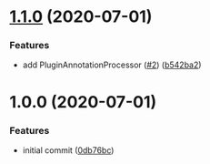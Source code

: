 # [1.1.0](https://github.com/spigradle/spigradle-annotations/compare/v1.0.0...v1.1.0) (2020-07-01)


### Features

* add PluginAnnotationProcessor ([#2](https://github.com/spigradle/spigradle-annotations/issues/2)) ([b542ba2](https://github.com/spigradle/spigradle-annotations/commit/b542ba273598bc85e11f6c3ff891714c1605aa15))

# 1.0.0 (2020-07-01)


### Features

* initial commit ([0db76bc](https://github.com/EntryPointKR/spigradle-annotations/commit/0db76bc47680121552915a4d9c4fb58bffe0c403))
